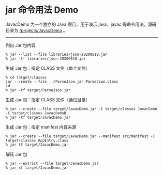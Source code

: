 # jar 命令用法 Demo

JavacDemo 为一个独立的 Java 项目，用于演示 java、javac 等命令用法。源码目录为 [/projects/JavacDemo](/projects/JavacDemo) 。

---

列出 Jar 包内容

```
% jar --list --file libraries/json-20200518.jar
% jar -tf libraries/json-20200518.jar
```

生成 Jar 包：指定 CLASS 文件（单个文件）

```
% cd target/classes
jar --create --file ../ParseJson.jar ParseJson.class 
cd -
% jar -tf target/ParseJson.jar
```

生成 Jar 包：指定 CLASS 文件（通过目录）

```
% jar --create --file target/JavacDemo.jar -C target/classes JavacDemo -C target/classes JavacDemoB
% jar -tf target/JavacDemo.jar
```

生成 Jar 包：指定 manifest 内容来源

```
% jar --create --file target/JavacDemo.jar --manifest src/manifest -C target/classes AppEntry.class
% jar tf target/JavacDemo.jar
```

解压 Jar 包

```
% jar --extract --file target/JavacDemo.jar
% jar xf target/JavacDemo.jar
```
